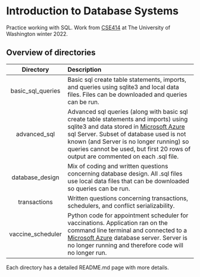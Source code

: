 # Introduction to Database Systems
Practice working with SQL. Work from [CSE414](https://sites.google.com/cs.washington.edu/cse414-22wi/home) at The University of Washington winter 2022.

## Overview of directories
| Directory | Description |
| :-------: | :---------- |
| basic_sql_queries | Basic sql create table statements, imports, and queries using sqlite3 and local data files. Files can be downloaded and queries can be run. |
| advanced_sql | Advanced sql queries (along with basic sql create table statements and imports) using sqlite3 and data stored in [Microsoft Azure](https://azure.microsoft.com/en-us/) sql Server. Subset of database used is not known (and Server is no longer running) so queries cannot be used, but first 20 rows of output are commented on each .sql file. |
database_design | Mix of coding and written questions concerning database design. All .sql files use local data files that can be downloaded so queries can be run. |
| transactions | Written questions concerning transactions, schedulers, and conflict serializability. |
| vaccine_scheduler | Python code for appointment scheduler for vaccinations. Application ran on the command line terminal and connected to a [Microsoft Azure](https://azure.microsoft.com/en-us/) database server. Server is no longer running and therefore code will no longer run. |

Each directory has a detailed README.md page with more details.
